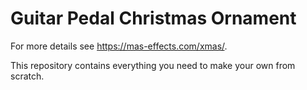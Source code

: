 # Guitar Pedal Christmas Ornament

For more details see <https://mas-effects.com/xmas/>.

This repository contains everything you need to make your own from scratch.
